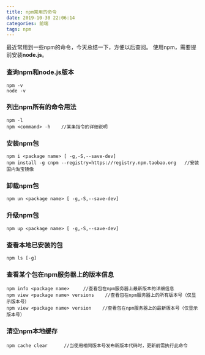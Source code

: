 ```yaml
---
title: npm常用的命令
date: 2019-10-30 22:06:14
categories: 前端
tags: npm
---
```

最近常用到一些npm的命令，今天总结一下，方便以后查阅。
使用npm，需要提前安装**node.js**。
### 查询npm和node.js版本
```
npm -v
node -v
```

### 列出npm所有的命令用法
```
npm -l
npm <command> -h    //某条指令的详细说明
```

### 安装npm包
```
npm i <package name> [ -g,-S,--save-dev]
npm install -g cnpm --registry=https://registry.npm.taobao.org   //安装国内淘宝镜像
```

### 卸载npm包
```
npm un <package name> [ -g,-S,--save-dev]
```

### 升级npm包
```
npm up <package name> [ -g,-S,--save-dev]
```

### 查看本地已安装的包
```
npm ls [-g]
```

### 查看某个包在npm服务器上的版本信息
```
npm info <package name>     //查看包在npm服务器上最新版本的详细信息 
npm view <package name> versions    //查看包在npm服务器上的所有版本号（仅显示版本号） 
npm view <package name> version    //查看包在npm服务器上的最新版本号（仅显示版本号） 
```

### 清空npm本地缓存
```
npm cache clear      //当使用相同版本号发布新版本代码时，更新前需执行此命令
```
